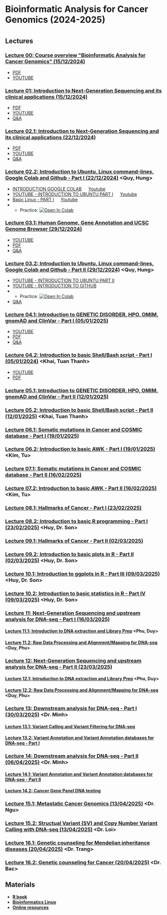 # Bioinformatic Analysis for Cancer Genomics (2024-2025)
#
## Lectures
### [Lecture 00: Course overview "Bioinformatic Analysis for Cancer Genomics" (15/12/2024)](https://github.com/luuloi/Bioinformatic_Analysis_for_Cancer_Genomics/tree/main/Lecture_00)
- [PDF](https://github.com/luuloi/Bioinformatic_Analysis_for_Cancer_Genomics/blob/main/Lecture_00/Introduction_to_BfCG_20241215.pdf)
- [YOUTUBE](https://www.youtube.com/watch?v=svFLRW_fcS8&list=PLXtgXP89Tyn-iYKR7_ShHyQEQN3CTt6AW&index=3)
### [Lecture 01: Introduction to Next-Generation Sequencing and its clinical applications (15/12/2024)](https://github.com/luuloi/Bioinformatic_Analysis_for_Cancer_Genomics/tree/main/Lecture_01)
- [PDF](https://github.com/luuloi/Bioinformatic_Analysis_for_Cancer_Genomics/blob/main/Lecture_01/Introduction_DNA-seq_20241215.pdf)
- [YOUTUBE](https://www.youtube.com/watch?v=PPeri-O-6OY&list=PLXtgXP89Tyn-iYKR7_ShHyQEQN3CTt6AW&index=2)
- [Q&A](https://www.youtube.com/watch?v=A3xPdOxcugg)
### [Lecture 02.1: Introduction to Next-Generation Sequencing and its clinical applications (22/12/2024)](https://github.com/luuloi/Bioinformatic_Analysis_for_Cancer_Genomics/blob/main/Lecture_01/Introduction_DNA-seq_20241215.pdf)
- [PDF](https://github.com/luuloi/Bioinformatic_Analysis_for_Cancer_Genomics/blob/main/Lecture_01/Introduction_DNA-seq_20241215.pdf)
- [YOUTUBE](https://youtu.be/9nHMni2dcLo)
- [Q&A](https://www.youtube.com/watch?v=EuSdIBYlxiQ)
### [Lecture 02.2: Introduction to Ubuntu, Linux command-lines, Google Colab and Github - Part I (22/12/2024)](https://github.com/luuloi/Bioinformatic_Analysis_for_Cancer_Genomics/tree/main/Lecture_02) <Quy, Hung>
- [INTRODUCTION GOOGLE COLAB](https://github.com/luuloi/Bioinformatic_Analysis_for_Cancer_Genomics/blob/main/Lecture_02/Introduction%20colab%20.pdf) &emsp; [Youtube](https://youtu.be/O11h2ockwdA)
- [YOUTUBE - INTRODUCTION TO UBUNTU PART I](https://github.com/luuloi/Bioinformatic_Analysis_for_Cancer_Genomics/blob/main/Lecture_02/Introduction%20ubuntu%20%20and%20linux.pdf) &emsp; [Youtube](https://youtu.be/5_9OvVOQY3c)
- [Basic Linux - PART I](https://github.com/luuloi/Bioinformatic_Analysis_for_Cancer_Genomics/blob/main/Lecture_02/Ubuntu_and_basic_Linux_commmands_part1.pptx) &emsp; [Youtube](https://youtu.be/dMGVeR6UvhI)
- - Practice: [![Open In Colab](https://colab.research.google.com/assets/colab-badge.svg)](https://colab.research.google.com/drive/1tYnG5H8EH90x59W-wqsqHNGbrH6HpIkE?usp=sharing)

### [Lecture 03.1: Human Genome, Gene Annotation and UCSC Genome Browser (29/12/2024)](https://github.com/luuloi/Bioinformatic_Analysis_for_Cancer_Genomics/blob/2d6c71d4c5d6250a4c67e4b3a2b0e4fcd3796475/Lecture_03/)
- [YOUTUBE](https://www.youtube.com/watch?v=8W00AQOhxaw)
- [PDF](https://github.com/luuloi/Bioinformatic_Analysis_for_Cancer_Genomics/blob/2d6c71d4c5d6250a4c67e4b3a2b0e4fcd3796475/Lecture_03/BCG_2024Dec29.pdf)
- [Q&A](https://www.youtube.com/watch?v=v-wuKGy8Qqc)
### [Lecture 03.2: Introduction to Ubuntu, Linux command-lines, Google Colab and Github - Part II (29/12/2024)](https://github.com/luuloi/Bioinformatic_Analysis_for_Cancer_Genomics/blob/main/Lecture_03/basic_Linux_commands_part2_I.Working_with_text_files.pptx) <Quy, Hung>
- [YOUTUBE - INTRODUCTION TO UBUNTU PART II](https://www.youtube.com/watch?v=WqIIxhXQ_Y4)
- [YOUTUBE - INTRODUCTION TO GITHUB](https://www.youtube.com/watch?v=b7YWnfhB_pQ)
- - Practice: [![Open In Colab](https://colab.research.google.com/assets/colab-badge.svg)](https://colab.research.google.com/drive/1bTZVxNMnYwKa5CH-no_53FTMC7IH3HZ3#scrollTo=LvIfeKNG6OHc)
- [Q&A](https://www.youtube.com/watch?v=V4Kxd1XlVW8)

### [Lecture 04.1: Introduction to GENETIC DISORDER, HPO, OMIM, gnomAD and ClinVar - Part I (05/01/2025)](https://github.com/luuloi/Bioinformatic_Analysis_for_Cancer_Genomics/blob/main/Lecture_04)
- [YOUTUBE](https://youtu.be/dWYBFFga2hw)
- [PDF](https://github.com/luuloi/Bioinformatic_Analysis_for_Cancer_Genomics/blob/988088823298f653dc8344856782bf60c8263854/Lecture_04/BCG_2025Jan05.pdf)
- [Q&A](https://youtu.be/ZwIsD1kxUb4)
### [Lecture 04.2: Introduction to basic Shell/Bash script - Part I (05/01/2024)](https://github.com/luuloi/Bioinformatic_Analysis_for_Cancer_Genomics/tree/main/Lecture_04) <Khai, Tuan Thanh>
- [YOUTUBE](https://youtu.be/vC9N_t5GRwg)
- [PDF](https://github.com/luuloi/Bioinformatic_Analysis_for_Cancer_Genomics/blob/main/Lecture_04/bashscript_05_01_2025.pdf)
  
### [Lecture 05.1: Introduction to GENETIC DISORDER, HPO, OMIM, gnomAD and ClinVar - Part II (12/01/2025)](https://github.com/luuloi/Bioinformatic_Analysis_for_Cancer_Genomics/tree/main/Lecture_05)
### [Lecture 05.2: Introduction to basic Shell/Bash script - Part II (12/01/2025)](https://github.com/luuloi/Bioinformatic_Analysis_for_Cancer_Genomics/tree/main/Lecture_05) <Khai, Tuan Thanh>

### [Lecture 06.1: Somatic mutations in Cancer and COSMIC database - Part I (19/01/2025)](https://github.com/luuloi/Bioinformatic_Analysis_for_Cancer_Genomics/tree/main/Lecture_06)
### [Lecture 06.2: Introduction to basic AWK - Part I (19/01/2025)](https://github.com/luuloi/Bioinformatic_Analysis_for_Cancer_Genomics/tree/main/Lecture_06) <Kim, Tu>

### [Lecture 07.1: Somatic mutations in Cancer and COSMIC database - Part II (16/02/2025)](https://github.com/luuloi/Bioinformatic_Analysis_for_Cancer_Genomics/tree/main/Lecture_06)
### [Lecture 07.2: Introduction to basic AWK - Part II (16/02/2025)](https://github.com/luuloi/Bioinformatic_Analysis_for_Cancer_Genomics/tree/main/Lecture_06) <Kim, Tu>

### [Lecture 08.1: Hallmarks of Cancer - Part I (23/02/2025)](https://github.com/luuloi/Bioinformatic_Analysis_for_Cancer_Genomics/tree/main/Lecture_08)
### [Lecture 08.2: Introduction to basic R programming - Part I (23/02/2025)](https://github.com/luuloi/Bioinformatic_Analysis_for_Cancer_Genomics/tree/main/Lecture_08) <Huy, Dr. Son>

### [Lecture 09.1: Hallmarks of Cancer - Part II (02/03/2025)](https://github.com/luuloi/Bioinformatic_Analysis_for_Cancer_Genomics/tree/main/Lecture_09)
### [Lecture 09.2: Introduction to basic plots in R - Part II (02/03/2025)](https://github.com/luuloi/Bioinformatic_Analysis_for_Cancer_Genomics/tree/main/Lecture_09) <Huy, Dr. Son>

### [Lecture 10.1: Introduction to ggplots in R - Part III (09/03/2025)](https://github.com/luuloi/Bioinformatic_Analysis_for_Cancer_Genomics/tree/main/Lecture_10) <Huy, Dr. Son>
### [Lecture 10.2: Introduction to basic statistics in R - Part IV (09/03/2025)](https://github.com/luuloi/Bioinformatic_Analysis_for_Cancer_Genomics/tree/main/Lecture_10) <Huy, Dr. Son>

### [Lecture 11: Next-Generation Sequencing and upstream analysis for DNA-seq - Part I (16/03/2025)](https://github.com/luuloi/Bioinformatic_Analysis_for_Cancer_Genomics/tree/main/Lecture_11)
#### [Lecture 11.1: Introduction to DNA extraction and Library Prep](https://github.com/luuloi/Bioinformatic_Analysis_for_Cancer_Genomics/tree/main/Lecture_11) <Phu, Duy>
#### [Lecture 11.2: Raw Data Processing and Alignment/Mapping for DNA-seq](https://github.com/luuloi/Bioinformatic_Analysis_for_Cancer_Genomics/tree/main/Lecture_11) <Duy, Phu>

### [Lecture 12: Next-Generation Sequencing and upstream analysis for DNA-seq - Part II (23/03/2025)](https://github.com/luuloi/Bioinformatic_Analysis_for_Cancer_Genomics/tree/main/Lecture_12)
#### [Lecture 12.1: Introduction to DNA extraction and Library Prep](https://github.com/luuloi/Bioinformatic_Analysis_for_Cancer_Genomics/tree/main/Lecture_12) <Phu, Duy>
#### [Lecture 12.2: Raw Data Processing and Alignment/Mapping for DNA-seq](https://github.com/luuloi/Bioinformatic_Analysis_for_Cancer_Genomics/tree/main/Lecture_12) <Duy, Phu>

### [Lecture 13: Downstream analysis for DNA-seq - Part I (30/03/2025)](https://github.com/luuloi/Bioinformatic_Analysis_for_Cancer_Genomics/tree/main/Lecture_13) <Dr. Minh>
#### [Lecture 13.1: Variant Calling and Variant Filtering for DNA-seq](https://github.com/luuloi/Bioinformatic_Analysis_for_Cancer_Genomics/tree/main/Lecture_13)
#### [Lecture 13.2: Variant Annotation and Variant Annotation databases for DNA-seq - Part I](https://github.com/luuloi/Bioinformatic_Analysis_for_Cancer_Genomics/tree/main/Lecture_13) 

### [Lecture 14: Downstream analysis for DNA-seq - Part II (06/04/2025)](https://github.com/luuloi/Bioinformatic_Analysis_for_Cancer_Genomics/tree/main/Lecture_14) <Dr. Minh>
#### [Lecture 14.1: Variant Annotation and Variant Annotation databases for DNA-seq - Part II](https://github.com/luuloi/Bioinformatic_Analysis_for_Cancer_Genomics/tree/main/Lecture_14)
#### [Lecture 14.2: Cancer Gene Panel DNA testing](https://github.com/luuloi/Bioinformatic_Analysis_for_Cancer_Genomics/tree/main/Lecture_14)

### [Lecture 15.1: Metastatic Cancer Genomics (13/04/2025)](https://github.com/luuloi/Bioinformatic_Analysis_for_Cancer_Genomics/tree/main/Lecture_15) <Dr. Ngu>
### [Lecture 15.2: Structual Variant (SV) and Copy Number Variant Calling with DNA-seq (13/04/2025)](https://github.com/luuloi/Bioinformatic_Analysis_for_Cancer_Genomics/tree/main/Lecture_15) <Dr. Loi>

### [Lecture 16.1: Genetic counseling for Mendelian inheritance diseases (20/04/2025)](https://github.com/luuloi/Bioinformatic_Analysis_for_Cancer_Genomics/tree/main/Lecture_16) <Dr. Trang>
### [Lecture 16.2: Genetic counseling for Cancer (20/04/2025)](https://github.com/luuloi/Bioinformatic_Analysis_for_Cancer_Genomics/tree/main/Lecture_16) <Dr. Bac>


## Materials
- [**R book**](https://github.com/luuloi/Bioinformatic_Analysis_for_Cancer_Genomics/tree/main/Books/R)
- [**Bioinformatics Linux**](https://github.com/luuloi/Bioinformatic_Analysis_for_Cancer_Genomics/tree/main/Books/Bioinformatics_linux)
- [**Online resources**](https://github.com/luuloi/AppliedBioinformatics2023/blob/43e5ce8a178e579497db221a33f1cd1daed26e73/Materials/README.md)


